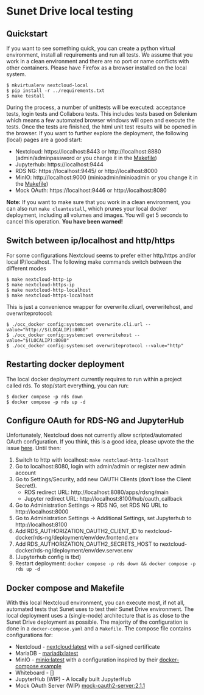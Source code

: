 # Sunet Drive local testing
## Quickstart
If you want to see something quick, you can create a python virtual environment, install all requirements and run all tests. We assume that you work in a clean environment and there are no port or name conflicts with other containers. Please have Firefox as a browser installed on the local system.

    $ mkvirtualenv nextcloud-local
    $ pip install -r ../requirements.txt
    $ make testall

During the process, a number of unittests will be executed: acceptance tests, login tests and Collabora tests. This includes tests based on Selenium which means a few automated browser windows will open and execute the tests. Once the tests are finished, the html unit test results will be opened in the browser. If you want to further explore the deployment, the following (local) pages are a good start:
* Nextcloud: https://localhost:8443 or http://localhost:8880 (admin/adminpassword or you change it in the [Makefile](https://github.com/SUNET/drive-tests/blob/82e696b7b191cac2880fe87841331248ec5889e6/nextcloud-docker/Makefile#L91))
* Jupyterhub: https://localhost:9444
* RDS NG: https://localhost:9445/ or http://localhost:8000
* MinIO: http://localhost:9000 (minioadmin/minioadmin or you change it in the [Makefile](https://github.com/SUNET/drive-tests/blob/82e696b7b191cac2880fe87841331248ec5889e6/nextcloud-docker/Makefile#L169))
* Mock OAuth: https://localhost:9446 or http://localhost:8080


**Note:** If you want to make sure that you work in a clean environment, you can also run `make cleantestall`, which prunes your local docker deployment, including all volumes and images. You will get 5 seconds to cancel this operation.  **You have been warned!**

## Switch between ip/localhost and http/https
For some configurations Nextcloud seems to prefer either http/https and/or local IP/localhost. The following make commands switch between the different modes

    $ make nextcloud-http-ip
    $ make nextcloud-https-ip
    $ make nextcloud-http-localhost
    $ make nextcloud-https-localhost

This is just a convenience wrapper for overwrite.cli.url, overwritehost, and overwriteprotocol:

	$ ./occ_docker config:system:set overwrite.cli.url --value="http://$(LOCALIP):8080"
	$ ./occ_docker config:system:set overwritehost --value="$(LOCALIP):8080"
	$ ./occ_docker config:system:set overwriteprotocol --value="http"

## Restarting docker deployment
The local docker deployment currently requires to run within a project called rds. To stop/start everything, you can run:

    $ docker compose -p rds down
    $ docker compose -p rds up -d

## Configure OAuth for RDS-NG and JupyterHub
Unfortunately, Nextcloud does not currently allow scripted/automated OAuth configuration. If you think, this is a good idea, please upvote the the issue [here](https://github.com/nextcloud/server/issues/40645). Until then:

1. Switch to http with localhost: `make nextcloud-http-localhost`
1. Go to localhost:8080, login with admin/admin or register new admin account
1. Go to Settings/Security, add new OAUTH Clients (don't lose the Client Secret!).
    * RDS redirect URL: http://localhost:8080/apps/rdsng/main
    * Jupyter redirect URL: http://localhost:8100/hub/oauth_callback
1. Go to Administration Settings -> RDS NG, set RDS NG URL to http://localhost:8000
1. Go to Administration Settings -> Additional Settings, set Jupyterhub to http://localhost:8100
1. Add RDS_AUTHORIZATION_OAUTH2_CLIENT_ID to nextcloud-docker/rds-ng/deployment/env/dev.frontend.env
1. Add RDS_AUTHORIZATION_OAUTH2_SECRETS_HOST to nextcloud-docker/rds-ng/deployment/env/dev.server.env
1. (Jupyterhub config is tbd)
1. Restart deployment: `docker compose -p rds down && docker compose -p rds up -d`

## Docker compose and Makefile
With this local Nextcloud environment, you can execute most, if not all, automated tests that Sunet uses to test their Sunet Drive environment. The local deployment uses a (single-node) architecture that is as close to the Sunet Drive deployment as possible. The majority of the configuration is done in a `docker-compose.yaml` and a `Makefile`. The compose file contains configurations for:
* Nextcloud - [nextcloud:latest](https://hub.docker.com/_/nextcloud/) with a self-signed certificate
* MariaDB - [mariadb:latest](https://hub.docker.com/_/mariadb)
* MinIO - [minio:latest](https://quay.io/repository/minio/minio) with a configuration inspired by their [docker-compose example](https://github.com/minio/minio/blob/master/docs/orchestration/docker-compose/docker-compose.yaml)
* Whiteboard - []
* JupyterHub (WIP) - A locally built JupyterHub
* Mock OAuth Server (WIP) [mock-oauth2-server:2.1.1](https://ghcr.io/navikt/mock-oauth2-server)


